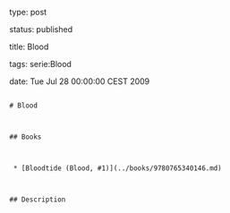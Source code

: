 type: post
status: published
title: Blood
tags: serie:Blood
date: Tue Jul 28 00:00:00 CEST 2009
~~~~~~
# Blood

## Books

 * [Bloodtide (Blood, #1)](../books/9780765340146.md)

## Description

